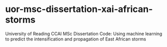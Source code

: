 # uor-msc-dissertation-xai-african-storms
University of Reading CCAI MSc Dissertation Code: Using machine learning to predict the intensification and propagation of East African storms
